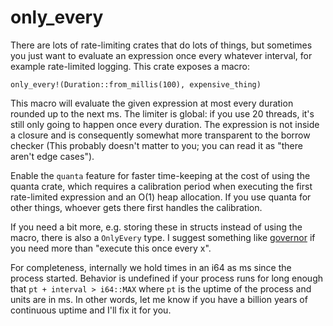 # only_every

There are lots of rate-limiting crates that do lots of things, but sometimes you
just want to evaluate an expression once every whatever interval, for example
rate-limited logging.  This crate exposes a macro:

```
only_every!(Duration::from_millis(100), expensive_thing)
```

This macro will evaluate the given expression at most every duration rounded up
to the next ms.  The limiter is global: if you use 20 threads, it's still only
going to happen once every duration.  The expression is not inside a closure and
is consequently somewhat more transparent to the borrow checker (This probably
doesn't matter to you; you can read it as "there aren't edge cases").

Enable the `quanta` feature for faster time-keeping at the cost of using the
quanta crate, which requires a calibration period when executing the first
rate-limited expression and an O(1) heap allocation.  If you use quanta for
other things, whoever gets there first handles the calibration.

If you need a bit more, e.g. storing these in structs instead of using the
macro, there is also a `OnlyEvery` type.  I suggest
something like [governor](https://docs.rs/governor/latest/governor/) if you need
more than "execute this once every x".

For completeness, internally we hold times in an i64 as ms since the process
started.  Behavior is undefined if your process runs for long enough that `pt +
interval > i64::MAX` where `pt` is the uptime of the process and units are in
ms.  In other words, let me know if you have a billion years of continuous
uptime and I'll fix it for you.
